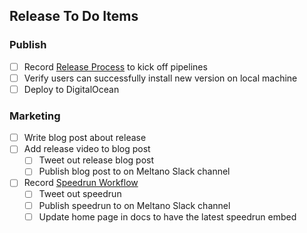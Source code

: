 ## Release To Do Items

### Publish

- [ ] Record [Release Process](https://about.gitlab.com/handbook/meltano/engineering/#release-process) to kick off pipelines
- [ ] Verify users can successfully install new version on local machine
- [ ] Deploy to DigitalOcean

### Marketing

- [ ] Write blog post about release
- [ ] Add release video to blog post
  - [ ] Tweet out release blog post
  - [ ] Publish blog post to on Meltano Slack channel
- [ ] Record [Speedrun Workflow](https://about.gitlab.com/handbook/meltano/engineering/#speedruns)
  - [ ] Tweet out speedrun
  - [ ] Publish speedrun to on Meltano Slack channel
  - [ ] Update home page in docs to have the latest speedrun embed
